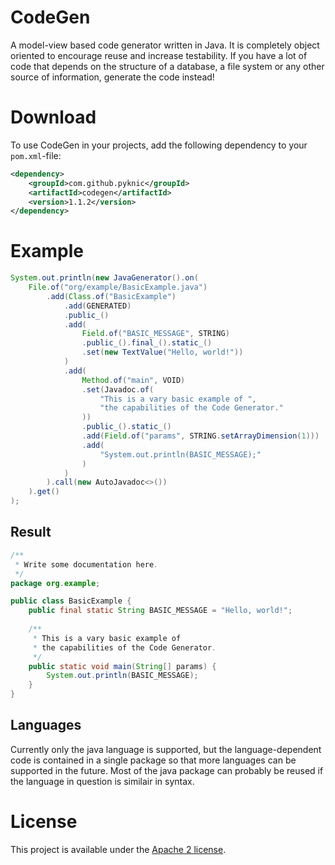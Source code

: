 # CodeGen
A model-view based code generator written in Java. It is completely object oriented to encourage reuse and increase testability. If you have a lot of code that depends on the structure of a database, a file system or any other source of information, generate the code instead!

# Download
To use CodeGen in your projects, add the following dependency to your `pom.xml`-file:
```xml
<dependency>
    <groupId>com.github.pyknic</groupId>
    <artifactId>codegen</artifactId>
    <version>1.1.2</version>
</dependency>
```

# Example
```java
System.out.println(new JavaGenerator().on(
    File.of("org/example/BasicExample.java")
        .add(Class.of("BasicExample")
            .add(GENERATED)
            .public_()
            .add(
                Field.of("BASIC_MESSAGE", STRING)
                .public_().final_().static_()
                .set(new TextValue("Hello, world!"))
            )
            .add(
                Method.of("main", VOID)
                .set(Javadoc.of(
                    "This is a vary basic example of ",
                    "the capabilities of the Code Generator."
                ))
                .public_().static_()
                .add(Field.of("params", STRING.setArrayDimension(1)))
                .add(
                    "System.out.println(BASIC_MESSAGE);"
                )
            )
        ).call(new AutoJavadoc<>())
    ).get()
);
```
	
## Result
```java
/**
 * Write some documentation here.
 */
package org.example;

public class BasicExample {
    public final static String BASIC_MESSAGE = "Hello, world!";
    
    /**
     * This is a vary basic example of 
     * the capabilities of the Code Generator.
     */
    public static void main(String[] params) {
        System.out.println(BASIC_MESSAGE);
    }
}
```

## Languages
Currently only the java language is supported, but the language-dependent code is contained in a single package so that more languages can be supported in the future. Most of the java package can probably be reused if the language in question is similair in syntax.

# License
This project is available under the [Apache 2 license](http://www.apache.org/licenses/LICENSE-2.0). 
